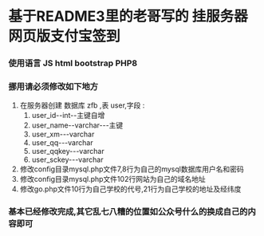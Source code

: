 <h1>基于README3里的老哥写的 挂服务器网页版支付宝签到</h1>
<h3>使用语言 JS html bootstrap PHP8</h3>
<h3>挪用请必须修改如下地方</h3>
<ol>
    <li>在服务器创建 数据库 zfb ,表 user,字段 : 
        <ol>
            <li>user_id--int--主键自增</li>
            <li>user_name--varchar---主键</li>
            <li>user_xm---varchar</li>
            <li>user_qq---varchar</li>
            <li>user_qqkey---varchar</li>
            <li>user_sckey---varchar</li>
        </ol>
    </li>
    <li>修改config目录mysql.php文件7,8行为自己的mysql数据库用户名和密码</li>
    <li>修改config目录mysql.php文件102行网站为自己的域名地址</li>
    <li>修改go.php文件10行为自己学校的代号,21行为自己学校的地址及经纬度</li>
</ol>
<h3>基本已经修改完成,其它乱七八糟的位置如公众号什么的换成自己的内容即可</h3>